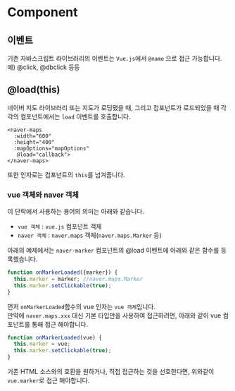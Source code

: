 # Component
## 이벤트 
기존 자바스크립트 라이브러리의 이벤트는 `Vue.js`에서 `@name` 으로 접근 가능합니다. 예) @click, @dbclick 등등
## @load(this)
네이버 지도 라이브러리 또는 지도가 로딩됐을 때, 그리고 컴포넌트가 로드되었을 때 각각의 컴포넌트에서는 `load` 이벤트를 호출합니다.
```vue
<naver-maps 
  :width="600" 
  :height="400" 
  :mapOptions="mapOptions"
   @load="callback">
</naver-maps>
```
또한 인자로는 컴포넌트의 `this`를 넘겨줍니다. 
### vue 객체와 naver 객체
이 단락에서 사용하는 용어의 의미는 아래와 같습니다.
* `vue 객체` : `vue.js` 컴포넌트 객체
* `naver 객체` : `naver.maps` 객체(`naver.maps.Marker` 등)

아래의 예제에서는 `naver-marker` 컴포넌트의 @load 이벤트에 아래와 같은 함수를 등록했습니다.
```javascript
function onMarkerLoaded({marker}) {
  this.marker = marker; //naver.maps.Marker
  this.marker.setClickable(true);
}
```

먼저 `onMarkerLoaded`함수의 vue 인자는 `vue 객체`입니다. <br>
만약에 `naver.maps.xxx` 대신 기본 타입만을 사용하여 접근하려면, 아래와 같이 vue 컴포넌트를 통해 접근 해야합니다.
```javascript
function onMarkerLoaded(vue) {
  this.marker = vue;
  this.marker.setClickable(true);
}
```
기존 HTML 소스와의 호환을 원하거나, 직접 접근하는 것을 선호한다면, 위와같이 `vue.marker`로 접근 해야합니다.
 
